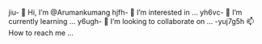 jiu- 👋 Hi, I’m @Arumankumang
hjfh- 👀 I’m interested in ...
yh6vc- 🌱 I’m currently learning ...
y6ugh- 💞️ I’m looking to collaborate on ...
-yuj7g5h 📫 How to reach me ...

<!---
Arumankumang/Arumankumang is a ✨ special ✨ repository because its `README.md` (this file) appears on your GitHub profile.
You can click the Preview link to take a look at your changes.
--->
